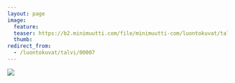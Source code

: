 ```yaml
---
layout: page
image:
  feature:
  teaser: https://b2.minimuutti.com/file/minimuutti-com/luontokuvat/talvi/IMG17307-245px.jpg
  thumb:
redirect_from:
  - /luontokuvat/talvi/00007
---
```


[![](https://b2.minimuutti.com/file/minimuutti-com/luontokuvat/talvi/IMG17307-800px.jpg)](https://dl.dropboxusercontent.com/sh/ea1wtnz7z734o12/AACNDOOIoE55Vjpb5G1mJlbma/luontokuvat/talvi/IMG17307.jpg)
